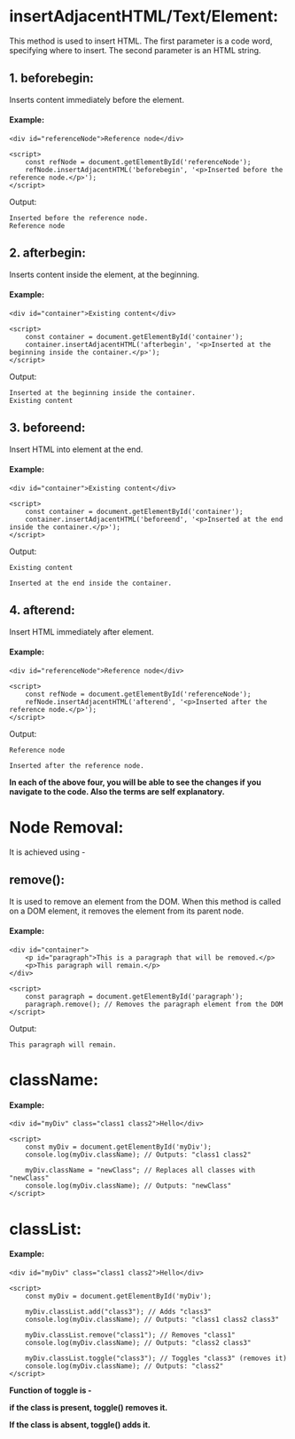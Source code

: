 # insertAdjacentHTML/Text/Element:

This method is used to insert HTML. The first parameter is a code word, specifying where to insert. The second parameter is an HTML string.

## 1. beforebegin:

Inserts content immediately before the element.

#### Example:

```
<div id="referenceNode">Reference node</div>

<script>
    const refNode = document.getElementById('referenceNode');
    refNode.insertAdjacentHTML('beforebegin', '<p>Inserted before the reference node.</p>');
</script>

```

Output:

```
Inserted before the reference node.
Reference node
```

## 2. afterbegin:

Inserts content inside the element, at the beginning.

#### Example:

```
<div id="container">Existing content</div>

<script>
    const container = document.getElementById('container');
    container.insertAdjacentHTML('afterbegin', '<p>Inserted at the beginning inside the container.</p>');
</script>
```

Output:

```
Inserted at the beginning inside the container.
Existing content
```


## 3. beforeend:

Insert HTML into element at the end.

#### Example:

```
<div id="container">Existing content</div>

<script>
    const container = document.getElementById('container');
    container.insertAdjacentHTML('beforeend', '<p>Inserted at the end inside the container.</p>');
</script>
```

Output:

```
Existing content

Inserted at the end inside the container.
```

## 4. afterend:

Insert HTML immediately after element.

#### Example:

```
<div id="referenceNode">Reference node</div>

<script>
    const refNode = document.getElementById('referenceNode');
    refNode.insertAdjacentHTML('afterend', '<p>Inserted after the reference node.</p>');
</script>
```

Output:

```
Reference node

Inserted after the reference node.
```


<strong> In each of the above four, you will be able to see the changes if you navigate to the code. Also the terms are self explanatory.</strong>


# Node Removal:

It is achieved using -

## remove():

It is used to remove an element from the DOM. When this method is called on a DOM element, it removes the element from its parent node.


#### Example:

```
<div id="container">
    <p id="paragraph">This is a paragraph that will be removed.</p>
    <p>This paragraph will remain.</p>
</div>

<script>
    const paragraph = document.getElementById('paragraph');
    paragraph.remove(); // Removes the paragraph element from the DOM
</script>
```

Output:

```
This paragraph will remain.
```


# className:

#### Example:

```
<div id="myDiv" class="class1 class2">Hello</div>

<script>
    const myDiv = document.getElementById('myDiv');
    console.log(myDiv.className); // Outputs: "class1 class2"

    myDiv.className = "newClass"; // Replaces all classes with "newClass"
    console.log(myDiv.className); // Outputs: "newClass"
</script>
```

# classList:

#### Example:

```
<div id="myDiv" class="class1 class2">Hello</div>

<script>
    const myDiv = document.getElementById('myDiv');

    myDiv.classList.add("class3"); // Adds "class3"
    console.log(myDiv.className); // Outputs: "class1 class2 class3"

    myDiv.classList.remove("class1"); // Removes "class1"
    console.log(myDiv.className); // Outputs: "class2 class3"

    myDiv.classList.toggle("class3"); // Toggles "class3" (removes it)
    console.log(myDiv.className); // Outputs: "class2"
</script>
```


<strong> Function of toggle is -

  if the class is present, toggle() removes it.

  If the class is absent, toggle() adds it.</strong>